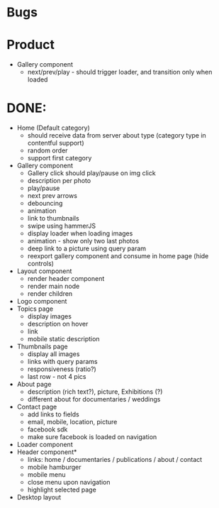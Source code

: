 # Bugs

# Product

- Gallery component
  - next/prev/play - should trigger loader, and transition only when loaded

# DONE:

- Home (Default category)
  - should receive data from server about type (category type in contentful support)
  - random order
  - support first category
- Gallery component
  - Gallery click should play/pause on img click
  - description per photo
  - play/pause
  - next prev arrows
  - debouncing
  - animation
  - link to thumbnails
  - swipe using hammerJS
  - display loader when loading images
  - animation - show only two last photos
  - deep link to a picture using query param
  - reexport gallery component and consume in home page (hide controls)
- Layout component
  - render header component
  - render main node
  - render children
- Logo component
- Topics page
  - display images
  - description on hover
  - link
  - mobile static description
- Thumbnails page
  - display all images
  - links with query params
  - responsiveness (ratio?)
  - last row - not 4 pics
- About page
  - description (rich text?), picture, Exhibitions (?)
  - different about for documentaries / weddings
- Contact page
  - add links to fields
  - email, mobile, location, picture
  - facebook sdk
  - make sure facebook is loaded on navigation
- Loader component
- Header component\*
  - links: home / documentaries / publications / about / contact
  - mobile hamburger
  - mobile menu
  - close menu upon navigation
  - highlight selected page
- Desktop layout
